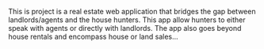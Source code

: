 This is project is a real estate web application that bridges the gap between landlords/agents and the house hunters. This app allow hunters to either speak with agents or directly with landlords. The app also goes beyond house rentals and encompass house or land sales...